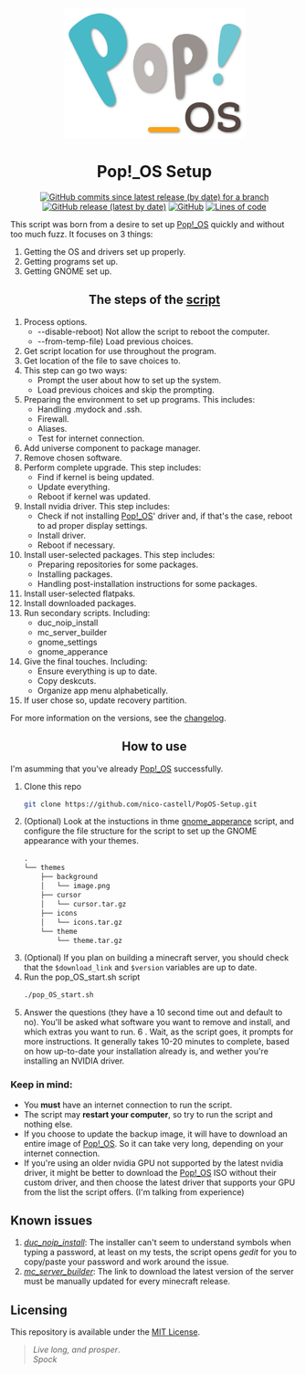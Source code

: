 <h1 align="center">
	<br><img src="assets/logo.png" width="317" height="230">
	<br><br>Pop!_OS Setup<br>
</h1>
<p align="center">
   <a href="https://github.com/nico-castell/PopOS-Setup/commits"><img alt="GitHub commits since latest release (by date) for a branch" src="https://img.shields.io/github/commits-since/nico-castell/PopOS-Setup/latest/develop?label=Commits%20since%20last%20release&logo=git&logoColor=white&style=flat-square"></a>
   <a href="https://github.com/nico-castell/PopOS-Setup/releases"><img alt="GitHub release (latest by date)" src="https://img.shields.io/github/v/release/nico-castell/PopOS-Setup?color=informational&label=Release&logo=GitHub&logoColor=white&style=flat-square"></a>
   <a href="LICENSE"><img alt="GitHub" src="https://img.shields.io/github/license/nico-castell/PopOS-Setup?color=informational&label=License&logo=Open%20Source%20Initiative&logoColor=white&style=flat-square"></a>
   <a href="https://github.com/nico-castell/PopOS-Setup"><img alt="Lines of code" src="https://img.shields.io/tokei/lines/github/nico-castell/PopOS-Setup?label=Lines%20of%20code&color=informational&logo=GNU%20bash&logoColor=white&style=flat-square"></a>
</p>

This script was born from a desire to set up [Pop!_OS](https://pop.system76.com/) quickly and without too much fuzz. It focuses on 3 things:

1. Getting the OS and drivers set up properly.
2. Getting programs set up.
3. Getting GNOME set up.

<h2 align="center">The steps of the <a href="pop_OS_start.sh">script</a></h2>

1. Process options.
	* --disable-reboot) Not allow the script to reboot the computer.
	* --from-temp-file) Load previous choices.
2. Get script location for use throughout the program.
3. Get location of the file to save choices to.
4. This step can go two ways:
	* Prompt the user about how to set up the system.
	* Load previous choices and skip the prompting.
5. Preparing the environment to set up programs. This includes:
	* Handling .mydock and .ssh.
	* Firewall.
	* Aliases.
	* Test for internet connection.
6. Add universe component to package manager.
7. Remove chosen software.
8. Perform complete upgrade. This step includes:
	* Find if kernel is being updated.
	* Update everything.
	* Reboot if kernel was updated.
9. Install nvidia driver. This step includes:
	* Check if not installing [Pop!_OS](https://pop.system76.com/)' driver
	and, if that's the case, reboot to ad proper
	display settings.
	* Install driver.
	* Reboot if necessary.
10. Install user-selected packages. This step includes:
	* Preparing repositories for some packages.
	* Installing packages.
	* Handling post-installation instructions for some packages.
11. Install user-selected flatpaks.
12. Install downloaded packages.
13. Run secondary scripts. Including:
	* duc_noip_install
	* mc_server_builder
	* gnome_settings
	* gnome_apperance
14. Give the final touches. Including:
	* Ensure everything is up to date.
	* Copy deskcuts.
	* Organize app menu alphabetically.
15. If user chose so, update recovery partition.

For more information on the versions, see the [changelog](CHANGELOG.md).

<h2 align="center">How to use</h2>

I'm asumming that you've already [Pop!_OS](https://pop.system76.com/) successfully.

1. Clone this repo
	```bash
	git clone https://github.com/nico-castell/PopOS-Setup.git
	```
2. (Optional) Look at the instuctions in thme [gnome_apperance](gnome_appearance.sh) script, and configure the file structure for the script to set up the GNOME appearance with your themes.
	```
	.
	└── themes
	    ├── background
	    │   └── image.png
	    ├── cursor
	    │   └── cursor.tar.gz
	    ├── icons
	    │   └── icons.tar.gz
	    └── theme
	        └── theme.tar.gz
	```
3. (Optional) If you plan on building a minecraft server, you should check that the `$download_link` and `$version` variables are up to date.
4. Run the pop_OS_start.sh script
	```bash
	./pop_OS_start.sh
	```
5. Answer the questions (they have a 10 second time out and default to no). You'll be asked what software you want to remove and install, and which extras you want to run.
6 . Wait, as the script goes, it prompts for more instructions. It generally takes 10-20 minutes to complete, based on how up-to-date your installation already is, and wether you're installing an NVIDIA driver.

### Keep in mind:
* You **must** have an internet connection to run the script.
* The script may **restart your computer**, so try to run the script and nothing else.
* If you choose to update the backup image, it will have to download an entire image of [Pop!_OS](https://pop.system76.com/). So it can take very long, depending on your internet connection.
* If you're using an older nvidia GPU not supported by the latest nvidia driver, it might be better to download the [Pop!_OS](https://pop.system76.com/) ISO without their custom driver, and then choose the latest driver that supports your GPU from the list the script offers. (I'm talking from experience)

## Known issues

1. [*duc_noip_install*](duc_noip_install): The installer can't seem to understand symbols when typing a password, at least on my tests, the script opens *gedit* for you to copy/paste your password and work around the issue.
2. [*mc_server_builder*](mc_server_builder): The link to download the latest version of the server must be manually updated for every minecraft release.

## Licensing
This repository is available under the [MIT License](LICENSE).

> *Live long, and prosper*.  
> *Spock*

